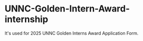 # UNNC-Golden-Intern-Award-internship
It's used for 2025 UNNC Golden Interns Award Application Form.
